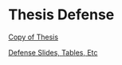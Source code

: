 # Thesis Defense

[Copy of Thesis](https://github.com/kvissuet/thesis-defense/blob/main/thesis/Elliptic_Curves_With_Missing_Frobenius_Trace.pdf)

[Defense Slides, Tables, Etc](https://github.com/kvissuet/thesis-defense/blob/main/defense)
